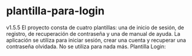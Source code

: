 # plantilla-para-login
v1.5.5
El proyecto consta de cuatro plantillas: una de inicio de sesión, de registro, de recuperación de contraseña y una de manual de ayuda. La aplicación se utiliza para iniciar sesión, crear una cuenta y recuperar una contraseña olvidada. No se utiliza para nada más.
Plantilla Login: 
